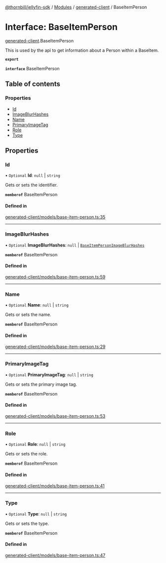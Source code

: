 [@thornbill/jellyfin-sdk](../README.md) / [Modules](../modules.md) / [generated-client](../modules/generated_client.md) / BaseItemPerson

# Interface: BaseItemPerson

[generated-client](../modules/generated_client.md).BaseItemPerson

This is used by the api to get information about a Person within a BaseItem.

**`export`**

**`interface`** BaseItemPerson

## Table of contents

### Properties

- [Id](generated_client.BaseItemPerson.md#id)
- [ImageBlurHashes](generated_client.BaseItemPerson.md#imageblurhashes)
- [Name](generated_client.BaseItemPerson.md#name)
- [PrimaryImageTag](generated_client.BaseItemPerson.md#primaryimagetag)
- [Role](generated_client.BaseItemPerson.md#role)
- [Type](generated_client.BaseItemPerson.md#type)

## Properties

### Id

• `Optional` **Id**: ``null`` \| `string`

Gets or sets the identifier.

**`memberof`** BaseItemPerson

#### Defined in

[generated-client/models/base-item-person.ts:35](https://github.com/thornbill/jellyfin-sdk-typescript/blob/c65c42e/src/generated-client/models/base-item-person.ts#L35)

___

### ImageBlurHashes

• `Optional` **ImageBlurHashes**: ``null`` \| [`BaseItemPersonImageBlurHashes`](generated_client.BaseItemPersonImageBlurHashes.md)

**`memberof`** BaseItemPerson

#### Defined in

[generated-client/models/base-item-person.ts:59](https://github.com/thornbill/jellyfin-sdk-typescript/blob/c65c42e/src/generated-client/models/base-item-person.ts#L59)

___

### Name

• `Optional` **Name**: ``null`` \| `string`

Gets or sets the name.

**`memberof`** BaseItemPerson

#### Defined in

[generated-client/models/base-item-person.ts:29](https://github.com/thornbill/jellyfin-sdk-typescript/blob/c65c42e/src/generated-client/models/base-item-person.ts#L29)

___

### PrimaryImageTag

• `Optional` **PrimaryImageTag**: ``null`` \| `string`

Gets or sets the primary image tag.

**`memberof`** BaseItemPerson

#### Defined in

[generated-client/models/base-item-person.ts:53](https://github.com/thornbill/jellyfin-sdk-typescript/blob/c65c42e/src/generated-client/models/base-item-person.ts#L53)

___

### Role

• `Optional` **Role**: ``null`` \| `string`

Gets or sets the role.

**`memberof`** BaseItemPerson

#### Defined in

[generated-client/models/base-item-person.ts:41](https://github.com/thornbill/jellyfin-sdk-typescript/blob/c65c42e/src/generated-client/models/base-item-person.ts#L41)

___

### Type

• `Optional` **Type**: ``null`` \| `string`

Gets or sets the type.

**`memberof`** BaseItemPerson

#### Defined in

[generated-client/models/base-item-person.ts:47](https://github.com/thornbill/jellyfin-sdk-typescript/blob/c65c42e/src/generated-client/models/base-item-person.ts#L47)
